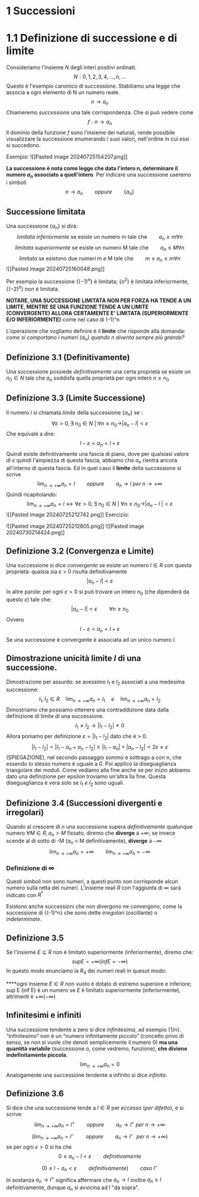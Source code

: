 # 1 Successioni

# 1.1 Definizione di successione e di limite

Consideriamo l'insieme $N$ degli interi positivi ordinati.
$$N : 0,1,2,3,4,...,n,...$$
Questo è l'esempio canonico di successione. Stabiliamo una legge che associa a ogni elemento di N un numero reale.$$n \to a_n$$
Chiameremo *successione* una tale corrispondenza. Che si può vedere come
$$f:n \to a_n$$
Il dominio della funzione $f$ sono l'insieme dei naturali, rende possibile visualizzare la successione enumerando i suoi valori, nell'ordine in cui essi si succedono.

Esempio:
![[Pasted image 20240725154207.png]]

**La successione è nota come legge che data l'intero n, determinare il numero $a_n$ associato a quell'intero**. Per indicare una successione useremo i simboli
$$n \to a_{n}\qquad oppure \qquad \{a_n\}$$

## Successione limitata

Una successione $\{a_n\}$ si dirà:
$$limitata \ inferiormente \text{ se esiste un numero m tale che} \qquad a_{n}\geq m \forall n$$
$$limitata \ superiormente \text{ se esiste un numero M tale che} \qquad a_{n}\leq M \forall n$$
$$limitata  \text{ se esistono due numeri m e M tale che} \qquad m\leq a_{n}\leq m \forall n$$![[Pasted image 20240725160048.png]]

Per esempio la successione $\{(-1)^n\}$ è limitata; $\{n^2\}$ è limitata inferiormente, $\{(-2)^n\}$ non è limitata.

**NOTARE, UNA SUCCESSIONE LIMITATA NON PER FORZA HA TENDE A UN LIMITE, MENTRE SE UNA FUNZIONE TENDE A UN LIMITE (CONVERGENTE) ALLORA CERTAMENTE E' LIMITATA (SUPERIORMENTE E/O INFERIORMENTE)** come nel caso di (-1)^n

L'operazione che vogliamo definire è il **limite** che risponde alla domanda: *come si comportano i numeri $\{a_n\}$ quando $n$ diventa sempre più grande?*


## Definizione 3.1 (Definitivamente)

Una successione possiede *definitivamente* una certa proprietà se esiste un $n_0 \in N$ tale che $a_n$ soddisfa quella proprietà per ogni intero $n \geq n_0$



## Definizione 3.3 (Limite Successione)

Il numero $l$ si chiamata *limite* della successione $\{a_n\}$ se :$$\forall \varepsilon > 0, \exists \ n_{0} \in N \ | \ \forall n \geq n_{0} \to |a_{n}-l| < \varepsilon$$
Che equivale a dire:
$$l-\varepsilon<a_n<l+\varepsilon$$
Quindi esiste definitivamente una fascia di piano, dove per qualsiasi valore di $\varepsilon$ quindi l'ampiezza di questa fascia, abbiamo che $a_{n}$ rientra ancora all'interno di questa fascia.
Ed in quel caso il **limite** della successione si scrive
$$\lim_{n\to+\infty}a_{n}= l \qquad oppure \qquad a_{n}\to l \ per \ n \to +\infty$$
Quindi ricapitolando:
$$\lim_{n\to+\infty}a_{n}= l \longleftrightarrow \forall \varepsilon > 0, \exists \ n_{0} \in N \ | \ \forall n \geq n_{0} \to |a_{n}-l \ | < \varepsilon$$
![[Pasted image 20240725212742.png]]
Esercizio:

![[Pasted image 20240725212805.png]]
![[Pasted image 20240730214424.png]]


## Definizione 3.2 (Convergenza e Limite)

Una successione si dice *convergente* se esiste un numero $l \in R$ con questa proprietà: qualsia sia $\varepsilon$ > 0 risulta definitivamente
$$|a_{n}- l| < \varepsilon$$
In altre parole: per ogni $\varepsilon > 0$ si può trovare un intero $n_0$ (che dipenderà da questo $\varepsilon$) tale che:
$$|a_{n} - l | < \varepsilon \qquad \forall n \geq n_0 $$
Ovvero
$$l - \varepsilon < a_{n}< l + \varepsilon$$
Se una successione è convergente è associata ad un unico numero $l$.

## Dimostrazione unicità limite $l$ di una successione.

Dimostrazione per assurdo: se avessimo $l_1$ e $l_2$ associati a una medesima successione:
$$l_1,l_{2}\in R \quad \lim_{n\to+\infty} a_{n}= l_{1} \quad e \quad \lim_{n\to+\infty} a_{n}= l_2$$
Dimostriamo che possiamo ottenere una contraddizione data dalla definizione di limite di una successione.
$$l_{1} \not = l_{2} \to |l_{1}-l_{2}| \not = 0$$
Allora poniamo per definizione $\varepsilon = |l_{1}-l_{2}|$ dato che è > 0.
$$|l_{1}-l_{2}| = |l_{1}- a_n+a_n-l_{2}|\leq |l_{1}-a_n|+|a_{n}-l_{2}| < 2\varepsilon \not = \varepsilon$$
(SPIEGAZIONE), nel secondo passaggio sommo e sottrago a con n, che essendo lo stesso numero è uguale a 0. Poi applico la diseguaglianza triangolare dei moduli. Come vediamo alla fine anche se per inizio abbiamo dato una definizione per epsilon troviamo un'altra lla fine.
Questa diseguaglianza è vera solo se $l_{1} \ e \ l_{2}$ sono uguali.



## Definizione 3.4 (Successioni divergenti e irregolari)

Quando al crescere di $n$ una successione supera *definitivamente* qualunque numero $\forall M \in R, a_{n}>M$ fissato, diremo che **diverge** a $+\infty$; se invece scende al di sotto di -M ($a_n$ < M definitivamente), **diverge** a $-\infty$
$$
\lim_{n\to+\infty} a_{n}= +\infty \qquad  \lim_{n\to+\infty}a_{n}= -\infty
$$

### Definizione di $\infty$

Questi simboli non sono numeri, a questi punto non corrisponde alcun numero sulla retta dei numeri.
L'insieme reali $R$ con l'aggiunta di $\infty$ sarà indicato con $R^*$


Esistono anche successioni che non divergono ne convergono, come la successione di {(-1)^n} che sono dette *irregolari* (oscillante) o *indeterminate*.


## Definizione 3.5

Se l'insieme $E \subseteq R$ non è limitato superiormente (inferiormente), diremo che:
$$sup E = +\infty (inf E = -\infty)$$
In questo modo enunciamo la $R_4$ dei numeri reali in quesot modo:

****ogni insieme $E \in R$ non vuoto è dotato di estremo superiore e inferiore; sup E (inf E) è un numero se $E$ è limitato superiormente (inferiormente), altrimenti è $+ \infty (- \infty)$


## Infinitesimi e infiniti

Una successione tendente a zero si dice *infinitesima*, ad esempio {1/n}.
“infinitesimo” non è un “numero infinitamente piccolo” (concetto privo di senso, se non si vuole che denoti semplicemente il numero 0) **ma una quantità variabile** (successione o, come vedremo, funzione), **che diviene indefinitamente piccola**.
$$\lim_{n\to+\infty} a_{n}= 0$$
Analogamente una successione tendente a infinito si dice *infinita*.

## Definizione 3.6

Si dice che una successione tende a $l \in R$ per *eccesso* (*per difetto*), e si scrive:
$$\lim_{n\to+\infty}a_{n}= l^{+} \qquad oppure \qquad a_{n}\to l^{+}\ per \ n\to +\infty$$
$$(\lim_{n\to+\infty}a_{n}= l^{-} \qquad oppure \qquad a_{n}\to l^{-}\ \ per \ n \to +\infty)$$
se per ogni $\varepsilon >0$ si ha che 
$$0 \leq a_{n}- l <\varepsilon \qquad definitivamente$$
$$(0 \leq l-a_{n} <\varepsilon \qquad definitivamente) \qquad caso \ l^{-}$$
In sostanza $a_{n}\to l^+$ significa affermare che $a_{n}\to l$ inoltre $a_{n}\geq l$ definitivamente, dunque $a_n$ si avvicina ad $l$ "da sopra".